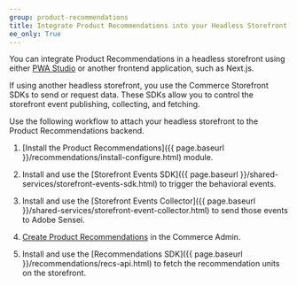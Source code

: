 ```yaml
---
group: product-recommendations
title: Integrate Product Recommendations into your Headless Storefront
ee_only: True
---
```


You can integrate Product Recommendations in a headless storefront using either [PWA Studio](https://magento.github.io/pwa-studio/) or another frontend application, such as Next.js.

If using another headless storefront, you use the Commerce Storefront SDKs to send or request data. These SDKs allow you to control the storefront event publishing, collecting, and fetching.

Use the following workflow to attach your headless storefront to the Product Recommendations backend.

1. [Install the Product Recommendations]({{ page.baseurl }}/recommendations/install-configure.html) module.

1. Install and use the [Storefront Events SDK]({{ page.baseurl }}/shared-services/storefront-events-sdk.html) to trigger the behavioral events.

1. Install and use the [Storefront Events Collector]({{ page.baseurl }}/shared-services/storefront-event-collector.html) to send those events to Adobe Sensei.

1. [Create Product Recommendations](https://docs.magento.com/user-guide/marketing/create-new-rec.html) in the Commerce Admin.

1. Install and use the [Recommendations SDK]({{ page.baseurl }}/recommendations/recs-api.html) to fetch the recommendation units on the storefront.
